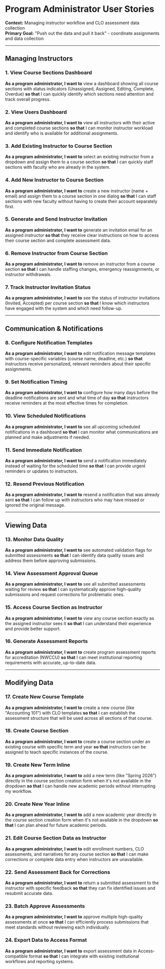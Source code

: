 # Program Administrator User Stories

**Context:** Managing instructor workflow and CLO assessment data collection  
**Primary Goal:** "Push out the data and pull it back" - coordinate assignments and data collection

---

## Managing Instructors

### 1. View Course Sections Dashboard
**As a program administrator, I want to** view a dashboard showing all course sections with status indicators (Unassigned, Assigned, Editing, Complete, Overdue) **so that** I can quickly identify which sections need attention and track overall progress.

### 2. View Users Dashboard  
**As a program administrator, I want to** view all instructors with their active and completed course sections **so that** I can monitor instructor workload and identify who is available for additional assignments.

### 3. Add Existing Instructor to Course Section
**As a program administrator, I want to** select an existing instructor from a dropdown and assign them to a course section **so that** I can quickly staff sections with faculty who are already in the system.

### 4. Add New Instructor to Course Section
**As a program administrator, I want to** create a new instructor (name + email) and assign them to a course section in one dialog **so that** I can staff sections with new faculty without having to create their account separately first.

### 5. Generate and Send Instructor Invitation
**As a program administrator, I want to** generate an invitation email for an assigned instructor **so that** they receive clear instructions on how to access their course section and complete assessment data.

### 6. Remove Instructor from Course Section
**As a program administrator, I want to** remove an instructor from a course section **so that** I can handle staffing changes, emergency reassignments, or instructor withdrawals.

### 7. Track Instructor Invitation Status
**As a program administrator, I want to** see the status of instructor invitations (Invited, Accepted) per course section **so that** I know which instructors have engaged with the system and which need follow-up.

---

## Communication & Notifications

### 8. Configure Notification Templates
**As a program administrator, I want to** edit notification message templates with course-specific variables (course name, deadline, etc.) **so that** instructors receive personalized, relevant reminders about their specific assignments.

### 9. Set Notification Timing
**As a program administrator, I want to** configure how many days before the deadline notifications are sent and what time of day **so that** instructors receive reminders at the most effective times for completion.

### 10. View Scheduled Notifications
**As a program administrator, I want to** see all upcoming scheduled notifications in a dashboard **so that** I can monitor what communications are planned and make adjustments if needed.

### 11. Send Immediate Notification
**As a program administrator, I want to** send a notification immediately instead of waiting for the scheduled time **so that** I can provide urgent reminders or updates to instructors.

### 12. Resend Previous Notification
**As a program administrator, I want to** resend a notification that was already sent **so that** I can follow up with instructors who may have missed or ignored the original message.

---

## Viewing Data

### 13. Monitor Data Quality
**As a program administrator, I want to** see automated validation flags for submitted assessments **so that** I can identify data quality issues and address them before approving submissions.

### 14. View Assessment Approval Queue
**As a program administrator, I want to** see all submitted assessments waiting for review **so that** I can systematically approve high-quality submissions and request corrections for problematic ones.

### 15. Access Course Section as Instructor
**As a program administrator, I want to** view any course section exactly as the assigned instructor sees it **so that** I can understand their experience and provide better support.

### 16. Generate Assessment Reports
**As a program administrator, I want to** create program assessment reports for accreditation (NWCCU) **so that** I can meet institutional reporting requirements with accurate, up-to-date data.

---

## Modifying Data

### 17. Create New Course Template
**As a program administrator, I want to** create a new course (like "Accounting 101") with CLO templates **so that** I can establish the assessment structure that will be used across all sections of that course.

### 18. Create Course Section
**As a program administrator, I want to** create a course section under an existing course with specific term and year **so that** instructors can be assigned to teach specific instances of the course.

### 19. Create New Term Inline
**As a program administrator, I want to** add a new term (like "Spring 2026") directly in the course section creation form when it's not available in the dropdown **so that** I can handle new academic periods without interrupting my workflow.

### 20. Create New Year Inline  
**As a program administrator, I want to** add a new academic year directly in the course section creation form when it's not available in the dropdown **so that** I can plan ahead for future academic periods.

### 21. Edit Course Section Data as Instructor
**As a program administrator, I want to** edit enrollment numbers, CLO assessments, and narratives for any course section **so that** I can make corrections or complete data entry when instructors are unavailable.

### 22. Send Assessment Back for Corrections
**As a program administrator, I want to** return a submitted assessment to the instructor with specific feedback **so that** they can fix identified issues and resubmit accurate data.

### 23. Batch Approve Assessments
**As a program administrator, I want to** approve multiple high-quality assessments at once **so that** I can efficiently process submissions that meet standards without reviewing each individually.

### 24. Export Data to Access Format
**As a program administrator, I want to** export assessment data in Access-compatible format **so that** I can integrate with existing institutional workflows and reporting systems.
